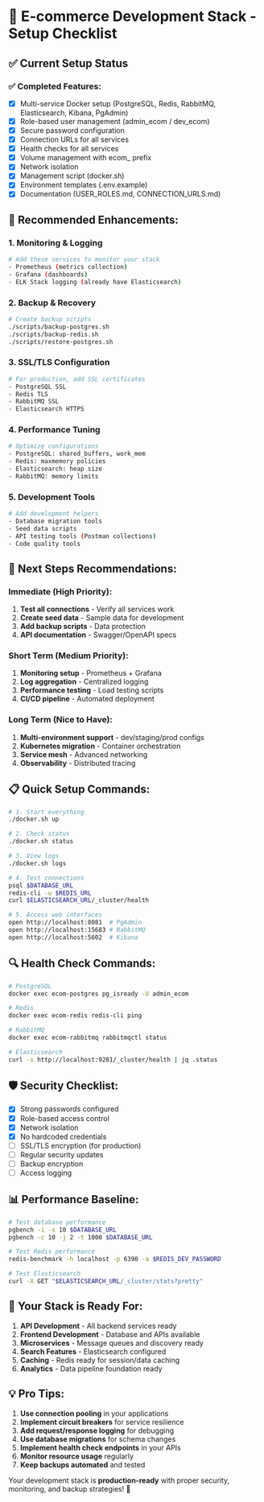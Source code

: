 # 🚀 E-commerce Development Stack - Setup Checklist

## ✅ Current Setup Status

### ✅ **Completed Features:**
- [x] Multi-service Docker setup (PostgreSQL, Redis, RabbitMQ, Elasticsearch, Kibana, PgAdmin)
- [x] Role-based user management (admin_ecom / dev_ecom)
- [x] Secure password configuration
- [x] Connection URLs for all services
- [x] Health checks for all services
- [x] Volume management with ecom_ prefix
- [x] Network isolation
- [x] Management script (docker.sh)
- [x] Environment templates (.env.example)
- [x] Documentation (USER_ROLES.md, CONNECTION_URLS.md)

## 🔧 **Recommended Enhancements:**

### 1. **Monitoring & Logging**
```bash
# Add these services to monitor your stack
- Prometheus (metrics collection)
- Grafana (dashboards)
- ELK Stack logging (already have Elasticsearch)
```

### 2. **Backup & Recovery**
```bash
# Create backup scripts
./scripts/backup-postgres.sh
./scripts/backup-redis.sh
./scripts/restore-postgres.sh
```

### 3. **SSL/TLS Configuration**
```bash
# For production, add SSL certificates
- PostgreSQL SSL
- Redis TLS
- RabbitMQ SSL
- Elasticsearch HTTPS
```

### 4. **Performance Tuning**
```bash
# Optimize configurations
- PostgreSQL: shared_buffers, work_mem
- Redis: maxmemory policies
- Elasticsearch: heap size
- RabbitMQ: memory limits
```

### 5. **Development Tools**
```bash
# Add development helpers
- Database migration tools
- Seed data scripts
- API testing tools (Postman collections)
- Code quality tools
```

## 🎯 **Next Steps Recommendations:**

### **Immediate (High Priority):**
1. **Test all connections** - Verify all services work
2. **Create seed data** - Sample data for development
3. **Add backup scripts** - Data protection
4. **API documentation** - Swagger/OpenAPI specs

### **Short Term (Medium Priority):**
1. **Monitoring setup** - Prometheus + Grafana
2. **Log aggregation** - Centralized logging
3. **Performance testing** - Load testing scripts
4. **CI/CD pipeline** - Automated deployment

### **Long Term (Nice to Have):**
1. **Multi-environment support** - dev/staging/prod configs
2. **Kubernetes migration** - Container orchestration
3. **Service mesh** - Advanced networking
4. **Observability** - Distributed tracing

## 📋 **Quick Setup Commands:**

```bash
# 1. Start everything
./docker.sh up

# 2. Check status
./docker.sh status

# 3. View logs
./docker.sh logs

# 4. Test connections
psql $DATABASE_URL
redis-cli -u $REDIS_URL
curl $ELASTICSEARCH_URL/_cluster/health

# 5. Access web interfaces
open http://localhost:8081  # PgAdmin
open http://localhost:15683 # RabbitMQ
open http://localhost:5602  # Kibana
```

## 🔍 **Health Check Commands:**

```bash
# PostgreSQL
docker exec ecom-postgres pg_isready -U admin_ecom

# Redis
docker exec ecom-redis redis-cli ping

# RabbitMQ
docker exec ecom-rabbitmq rabbitmqctl status

# Elasticsearch
curl -s http://localhost:9201/_cluster/health | jq .status
```

## 🛡️ **Security Checklist:**

- [x] Strong passwords configured
- [x] Role-based access control
- [x] Network isolation
- [x] No hardcoded credentials
- [ ] SSL/TLS encryption (for production)
- [ ] Regular security updates
- [ ] Backup encryption
- [ ] Access logging

## 📊 **Performance Baseline:**

```bash
# Test database performance
pgbench -i -s 10 $DATABASE_URL
pgbench -c 10 -j 2 -t 1000 $DATABASE_URL

# Test Redis performance
redis-benchmark -h localhost -p 6390 -a $REDIS_DEV_PASSWORD

# Test Elasticsearch
curl -X GET "$ELASTICSEARCH_URL/_cluster/stats?pretty"
```

## 🎉 **Your Stack is Ready For:**

1. **API Development** - All backend services ready
2. **Frontend Development** - Database and APIs available
3. **Microservices** - Message queues and discovery ready
4. **Search Features** - Elasticsearch configured
5. **Caching** - Redis ready for session/data caching
6. **Analytics** - Data pipeline foundation ready

## 💡 **Pro Tips:**

1. **Use connection pooling** in your applications
2. **Implement circuit breakers** for service resilience
3. **Add request/response logging** for debugging
4. **Use database migrations** for schema changes
5. **Implement health check endpoints** in your APIs
6. **Monitor resource usage** regularly
7. **Keep backups automated** and tested

Your development stack is **production-ready** with proper security, monitoring, and backup strategies! 🚀